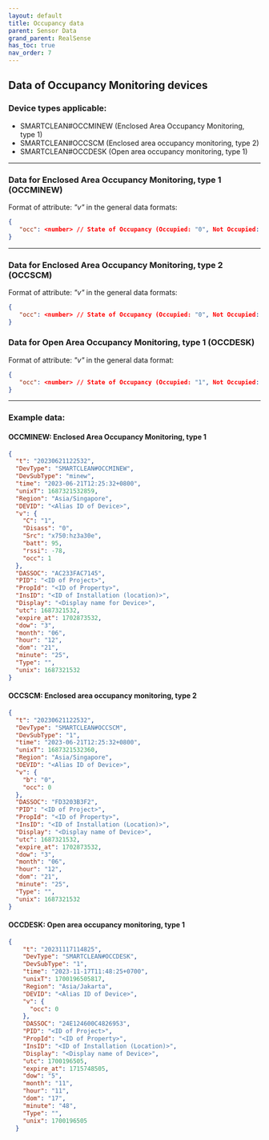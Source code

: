 ```yaml
---
layout: default
title: Occupancy data
parent: Sensor Data
grand_parent: RealSense
has_toc: true
nav_order: 7
---
```


## Data of Occupancy Monitoring devices

### Device types applicable: 
- SMARTCLEAN#OCCMINEW (Enclosed Area Occupancy Monitoring, type 1)
- SMARTCLEAN#OCCSCM (Enclosed area occupancy monitoring, type 2)
- SMARTCLEAN#OCCDESK (Open area occupancy monitoring, type 1)

---

### Data for Enclosed Area Occupancy Monitoring, type 1 (OCCMINEW)

Format of attribute: *"v"* in the general data formats:
```json
{
   "occ": <number> // State of Occupancy (Occupied: "0", Not Occupied: "1")
}
```

---
### Data for Enclosed Area Occupancy Monitoring, type 2 (OCCSCM)

Format of attribute: *"v"* in the general data formats:
```json
{
   "occ": <number> // State of Occupancy (Occupied: "0", Not Occupied: "1")
}
```
      
### Data for Open Area Occupancy Monitoring, type 1 (OCCDESK)

Format of attribute: *"v"* in the general data format:

```json
{
   "occ": <number> // State of Occupancy (Occupied: "1", Not Occupied: "0")
}
```
   
---
### Example data:

#### OCCMINEW: Enclosed Area Occupancy Monitoring, type 1
```json
{
  "t": "20230621122532",
  "DevType": "SMARTCLEAN#OCCMINEW",
  "DevSubType": "minew",
  "time": "2023-06-21T12:25:32+0800",
  "unixT": 1687321532859,
  "Region": "Asia/Singapore",
  "DEVID": "<Alias ID of Device>",
  "v": {
    "C": "1",
    "Disass": "0",
    "Src": "x750:hz3a30e",
    "batt": 95,
    "rssi": -78,
    "occ": 1
  },
  "DASSOC": "AC233FAC7145",
  "PID": "<ID of Project>",
  "PropId": "<ID of Property>",
  "InsID": "<ID of Installation (location)>",
  "Display": "<Display name for Device>",
  "utc": 1687321532,
  "expire_at": 1702873532,
  "dow": "3",
  "month": "06",
  "hour": "12",
  "dom": "21",
  "minute": "25",
  "Type": "",
  "unix": 1687321532
}
```

#### OCCSCM: Enclosed area occupancy monitoring, type 2
```json
{
  "t": "20230621122532",
  "DevType": "SMARTCLEAN#OCCSCM",
  "DevSubType": "1",
  "time": "2023-06-21T12:25:32+0800",
  "unixT": 1687321532360,
  "Region": "Asia/Singapore",
  "DEVID": "<Alias ID of Device>",
  "v": {
    "b": "0",
    "occ": 0
  },
  "DASSOC": "FD3203B3F2",
  "PID": "<ID of Project>",
  "PropId": "<ID of Property>",
  "InsID": "<ID of Installation (Location)>",
  "Display": "<Display name of Device>",
  "utc": 1687321532,
  "expire_at": 1702873532,
  "dow": "3",
  "month": "06",
  "hour": "12",
  "dom": "21",
  "minute": "25",
  "Type": "",
  "unix": 1687321532
}
```

#### OCCDESK: Open area occupancy monitoring, type 1
```json
{
    "t": "20231117114825",
    "DevType": "SMARTCLEAN#OCCDESK",
    "DevSubType": "1",
    "time": "2023-11-17T11:48:25+0700",
    "unixT": 1700196505817,
    "Region": "Asia/Jakarta",
    "DEVID": "<Alias ID of Device>",
    "v": {
      "occ": 0
    },
    "DASSOC": "24E124600C4826953",
    "PID": "<ID of Project>",
    "PropId": "<ID of Property>",
    "InsID": "<ID of Installation (Location)>",
    "Display": "<Display name of Device>",
    "utc": 1700196505,
    "expire_at": 1715748505,
    "dow": "5",
    "month": "11",
    "hour": "11",
    "dom": "17",
    "minute": "48",
    "Type": "",
    "unix": 1700196505
  }
```
